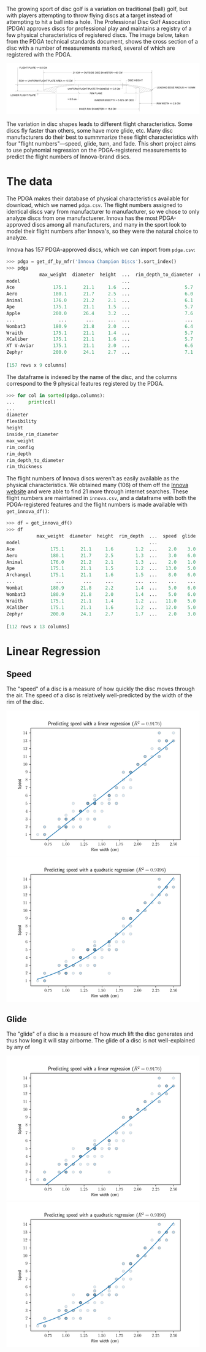 The growing sport of disc golf is a variation on traditional (ball) golf, but with players attempting to throw flying discs at a target instead of attempting to hit a ball into a hole. The Professional Disc Golf Assocation (PDGA) approves discs for professional play and maintains a registry of a few physical characteristics of registered discs. The image below, taken from the PDGA technical standards document, shows the cross section of a disc with a number of measurements marked, several of which are registered with the PDGA.

![](measurements.png)

The variation in disc shapes leads to different flight characteristics. Some discs fly faster than others, some have more glide, etc. Many disc manufacturers do their best to summmarize these flight characteristics with four "flight numbers"—speed, glide, turn, and fade. This short project aims to use polynomial regression on the PDGA-registered measurements to predict the flight numbers of Innova-brand discs.

# The data

The PDGA makes their database of physical characteristics available for download, which we named `pdga.csv`. The flight numbers assigned to identical discs vary from manufacturer to manufacturer, so we chose to only analyze discs from one manufactuerer. Innova has the most PDGA-approved discs among all manufacturers, and many in the sport look to model their flight numbers after Innova's, so they were the natural choice to analyze. 

Innova has 157 PDGA-approved discs, which we can import from `pdga.csv`:
```python
>>> pdga = get_df_by_mfr('Innova Champion Discs').sort_index()
>>> pdga
            max_weight  diameter  height  ...  rim_depth_to_diameter  rim_config  flexibility
model                                     ...                                                
Ace              175.1      21.1     1.6  ...                    5.7       27.75        10.09
Aero             180.1      21.7     2.5  ...                    6.0       43.75         8.16
Animal           176.0      21.2     2.1  ...                    6.1       64.00         9.66
Ape              175.1      21.1     1.5  ...                    5.7       27.75        12.13
Apple            200.0      26.4     3.2  ...                    7.6       93.25         4.99
...                ...       ...     ...  ...                    ...         ...          ...
Wombat3          180.9      21.8     2.0  ...                    6.4       30.00         7.26
Wraith           175.1      21.1     1.4  ...                    5.7       26.75         8.85
XCaliber         175.1      21.1     1.6  ...                    5.7       29.50         8.85
XT V-Aviar       175.1      21.1     2.0  ...                    6.6       55.75         8.85
Zephyr           200.0      24.1     2.7  ...                    7.1       83.00        10.00

[157 rows x 9 columns]
```
The dataframe is indexed by the name of the disc, and the columns correspond to the 9 physical features registered by the PDGA.
```python
>>> for col in sorted(pdga.columns):
...     print(col)
... 
diameter
flexibility
height
inside_rim_diameter
max_weight
rim_config
rim_depth
rim_depth_to_diameter
rim_thickness
```

The flight numbers of Innova discs weren't as easily available as the physical characteristics. We obtained many (106) of them off the [Innova website](https://www.innovadiscs.com/disc-golf-discs/disc-comparison/) and were able to find 21 more through internet searches. These flight numbers are maintained in `innova.csv`, and a dataframe with both the PDGA-registered features and the flight numbers is made available with `get_innova_df()`:
```python
>>> df = get_innova_df()
>>> df
           max_weight  diameter  height  rim_depth  ...  speed  glide  turn  fade
model                                               ...                          
Ace             175.1      21.1     1.6        1.2  ...    2.0    3.0  -2.0   1.0
Aero            180.1      21.7     2.5        1.3  ...    3.0    6.0   0.0   0.0
Animal          176.0      21.2     2.1        1.3  ...    2.0    1.0   0.0   1.0
Ape             175.1      21.1     1.5        1.2  ...   13.0    5.0   0.0   4.0
Archangel       175.1      21.1     1.6        1.5  ...    8.0    6.0  -4.0   1.0
...               ...       ...     ...        ...  ...    ...    ...   ...   ...
Wombat          180.9      21.8     2.2        1.4  ...    5.0    6.0  -1.0   0.0
Wombat3         180.9      21.8     2.0        1.4  ...    5.0    6.0  -1.0   0.0
Wraith          175.1      21.1     1.4        1.2  ...   11.0    5.0  -1.0   3.0
XCaliber        175.1      21.1     1.6        1.2  ...   12.0    5.0   0.0   4.0
Zephyr          200.0      24.1     2.7        1.7  ...    2.0    3.0   0.0   0.0

[112 rows x 13 columns]
```

# Linear Regression
## Speed

The "speed" of a disc is a measure of how quickly the disc moves through the air. The speed of a disc is relatively well-predicted by the width of the rim of the disc.

![](Figures/1d/degree-1-speed-rim_thickness.png)
![](Figures/1d/degree-2-speed-rim_thickness.png)

## Glide

The "glide" of a disc is a measure of how much lift the disc generates and thus how long it will stay airborne. The glide of a disc is not well-explained by any of

![](Figures/1d/degree-1-speed-rim_thickness.png)
![](Figures/1d/degree-2-speed-rim_thickness.png)

